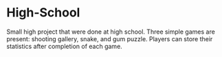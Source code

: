 # High-School

Small high project that were done at high school. Three simple games are present: shooting gallery, snake, and gum puzzle. Players can store their statistics after completion of each game.
